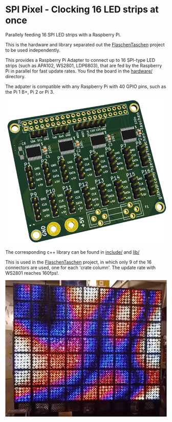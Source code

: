 SPI Pixel - Clocking 16 LED strips at once
==========================================
Parallely feeding 16 SPI LED strips with a Raspberry Pi.

This is the hardware and library separated out the [FlaschenTaschen] project
to be used independently.

This provides a Raspberry Pi Adapter to connect up to 16 SPI-type LED strips
(such as APA102, WS2801, LDP6803), that are fed by the Raspberry Pi in parallel
for fast update rates. You find the board in the [hardware/](./hardware)
directory.

The adpater is compatible with any Raspberry Pi with 40 GPIO pins, such as the
Pi 1 B+, Pi 2 or Pi 3.

![](img/pi-adapter-pcb.png)

The corresponding c++ library can be found in [include/](./include) and
[lib/](./lib)

This is used in the [FlaschenTaschen] project, in which only 9 of the 16
connectors are used, one for each 'crate column'. The update rate with
WS2801 reaches 160fps!.

![](img/flaschen-taschen.jpg)

[FlaschenTaschen]: https://github.com/hzeller/flaschen-taschen

